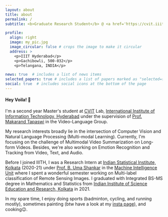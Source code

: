 ```yaml
---
layout: about
title: about
permalink: /
subtitle: <b>Graduate Research Student</b> @ <a href='https://cvit.iiit.ac.in/'>CVIT</a> Lab IIIT Hyderabad  •  <b>Previously:</b> <a href='https://www.isical.ac.in/'>ISI Kolkata</a> / <a href='https://www.iiserkol.ac.in/'>IISER Kolkata</a>

profile:
  align: right
  image: my_pic.jpg
  image_circular: false # crops the image to make it circular
  address: >
    <p>IIIT Hyderabad</p>
    <p>Gachibowli, 500-032</p>
    <p>Telangana, INDIA</p>

news: true  # includes a list of news items
selected_papers: true # includes a list of papers marked as "selected={true}"
social: true  # includes social icons at the bottom of the page
---
```


#### Hey Voila! :wave:

I'm a second year Master's student at [CVIT](https://cvit.iiit.ac.in/) Lab, [International Institute of Information Technology, Hyderabad](https://www.iiit.ac.in/) under the supervision of [Prof. Makarand Tapaswi](https://makarandtapaswi.github.io/) in the Video-Language Group.

My research interests broadly lie in the intersection of Computer Vision and Natural Language Processing (Multi-modal Learning). Currently, I'm focusing on the challenge of Multimodal Video Summarization on Long-form Videos. Besides, we're also working on Emotion Recognition and Tracking from Video, Text, and Audio.

Before I joined IIITH, I was a Research Intern at [Indian Statistical Institute, Kolkata](https://www.isical.ac.in/) (2020-21) under [Prof. B. Uma Shankar](https://www.isical.ac.in/~uma/) in the [Machine Intelligence Unit](https://www.isical.ac.in/~miu/) where I spent a wonderful semester working on Multi-label classification of Remote Sensing Images. I graduated with Integrated BS-MS degree in Mathematics and Statistics from [Indian Institute of Science Education and Research, Kolkata](https://www.iiserkol.ac.in/) in 2021.

In my spare time, I enjoy doing sports (badminton, cycling, and running mostly), sometimes painting (btw have a look at my [insta page](https://www.instagram.com/rodo.arts/)), and cooking😉.

<!-- Write your biography here. Tell the world about yourself. Link to your favorite [subreddit](http://reddit.com). You can put a picture in, too. The code is already in, just name your picture `prof_pic.jpg` and put it in the `img/` folder.

Put your address / P.O. box / other info right below your picture. You can also disable any these elements by editing `profile` property of the YAML header of your `_pages/about.md`. Edit `_bibliography/papers.bib` and Jekyll will render your [publications page](/al-folio/publications/) automatically.

Link to your social media connections, too. This theme is set up to use [Font Awesome icons](http://fortawesome.github.io/Font-Awesome/) and [Academicons](https://jpswalsh.github.io/academicons/), like the ones below. Add your Facebook, Twitter, LinkedIn, Google Scholar, or just disable all of them. -->
